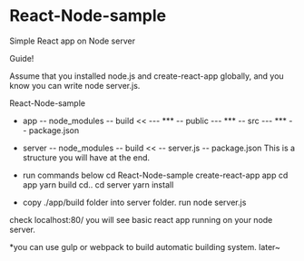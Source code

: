 # React-Node-sample
Simple React app on Node server

Guide!

Assume that you installed node.js and create-react-app globally, and you know you can write node server.js.

React-Node-sample

- app
-- node_modules
-- build <<
--- ***
-- public
--- ***
-- src
--- ***
-- package.json

- server
-- node_modules
-- build <<
-- server.js
-- package.json
This is a  structure you will have at the end.

- run commands below
cd React-Node-sample
create-react-app app
cd app
yarn build
cd..
cd server
yarn install

- copy ./app/build folder into server folder.
run node server.js

check localhost:80/
you will see basic react app running on your node server.

*you can use gulp or webpack to build automatic building system. later~
